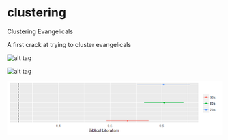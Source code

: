 # clustering
Clustering Evangelicals

A first crack at trying to cluster evangelicals

![alt tag](http://i.imgur.com/jiQcXe9.png)

![alt tag](http://i.imgur.com/O0iEda4.png)

![alt tag](https://raw.githubusercontent.com/ryanburge/clustering/master/literal_test.png)
